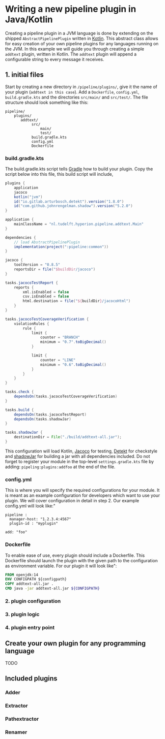 # Writing a new pipeline plugin in Java/Kotlin
Creating a pipeline plugin in a JVM language is done by extending on the shipped `AbstractPipelinePlugin` written in [Kotlin](https://kotlinlang.org/). This abstract class allows for easy creation of your own pipeline plugins for any languages running on the JVM. In this example we will guide you through creating a simple `addtext` plugin, written in Kotlin. The `addtext` plugin will append a configurable string to every message it receives.

## 1. initial files
Start by creating a new directory in `/pipeline/plugins/`, give it the name of your plugin (`addtext in this case`). Add a `Dockerfile`, `config.yml`, `build.gradle.kts` and the directories `src/main/` and `src/test/`. The file structure should look something like this:
```
pipeline/
    plugins/
       addtext/
            src/
                main/
                test/
            build.gradle.kts
            config.yml
            Dockerfile
```
### build.gradle.kts
The build.gradle.kts script tells [Gradle](https://gradle.org/) how to build your plugin. Copy the script below into this file, this build script will include, 
```gradle
plugins {
    application
    jacoco
    kotlin("jvm")
    id("io.gitlab.arturbosch.detekt").version("1.8.0")
    id("com.github.johnrengelman.shadow").version("5.2.0")
}

application {
    mainClassName = "nl.tudelft.hyperion.pipeline.addtext.Main"
}

dependencies {
    // load AbstractPipelinePlugin
    implementation(project(":pipeline:common"))
}

jacoco {
    toolVersion = "0.8.5"
    reportsDir = file("$buildDir/jacoco")
}

tasks.jacocoTestReport {
    reports {
        xml.isEnabled = false
        csv.isEnabled = false
        html.destination = file("${buildDir}/jacocoHtml")
    }
}

tasks.jacocoTestCoverageVerification {
    violationRules {
        rule {
            limit {
                counter = "BRANCH"
                minimum = "0.7".toBigDecimal()
            }

            limit {
                counter = "LINE"
                minimum = "0.6".toBigDecimal()
            }
        }
    }
}

tasks.check {
    dependsOn(tasks.jacocoTestCoverageVerification)
}

tasks.build {
    dependsOn(tasks.jacocoTestReport)
    dependsOn(tasks.shadowJar)
}

tasks.shadowJar {
    destinationDir = File("./build/addtext-all.jar");
}
```
This configuration will load Kotlin, [Jacoco](https://www.eclemma.org/jacoco/) for testing, [Detekt](https://detekt.github.io/detekt/) for checkstyle and [shadowJar](https://github.com/johnrengelman/shadow) for building a jar with all dependencies included.
Do not forget to register your module in the top-level `settings.gradle.kts` file by adding: `pipeling:plugins:addfoo` at the end of the file.

### config.yml
This is where you will specify the required configurations for your module. It is meant as an example configuration for developers which want to use your plugin. We will cover configuration in detail in step 2. Our example config.yml will look like:"
```
pipeline :
  manager-host: "1.2.3.4:4567"
  plugin-id : "myplugin"

add: "foo"
```

### Dockerfile
To enable ease of use, every plugin should include a Dockerfile. This Dockerfile should launch the plugin with the given path to the configuration as environment variable. For our plugin it will look like":
```dockerfile
FROM openjdk:14
ENV CONFIGPATH ${configpath}
COPY addtext-all.jar .
CMD java -jar addtext-all.jar ${CONFIGPATH}
```

### 2. plugin configuration
### 3. plugin logic
### 4. plugin entry point

## Create your own plugin for any programming language
TODO

## Included plugins
### Adder
### Extractor
### Pathextractor
### Renamer